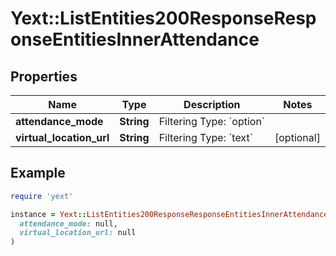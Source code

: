 # Yext::ListEntities200ResponseResponseEntitiesInnerAttendance

## Properties

| Name | Type | Description | Notes |
| ---- | ---- | ----------- | ----- |
| **attendance_mode** | **String** | Filtering Type: &#x60;option&#x60; |  |
| **virtual_location_url** | **String** | Filtering Type: &#x60;text&#x60; | [optional] |

## Example

```ruby
require 'yext'

instance = Yext::ListEntities200ResponseResponseEntitiesInnerAttendance.new(
  attendance_mode: null,
  virtual_location_url: null
)
```

